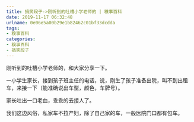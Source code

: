 ```yaml
---
title: 搞笑段子->刚听到的吐槽小学老师的 | 糗事百科
date: 2019-11-17 06:32:48
urlname: 0e06e5a00b29e1b82462c01bf33dcdda
tags: 
- 糗事百科
categories:
- 糗事百科
- 搞笑段子
---
```

刚听到的吐槽小学老师的，和大家分享一下。

一小学生家长，接到孩子班主任的电话，说，刚生了孩子准备出院，叫不到出租车，来接一下（能准确说出车型，颜色，车牌号）。

家长吐出一口老血，乖乖的去接人了。

我们这边风俗，私家车不拉产妇，除了自己家的车，一般医院门口都有包车。


